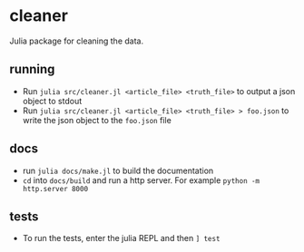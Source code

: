 # cleaner

Julia package for cleaning the data.

## running
- Run `julia src/cleaner.jl <article_file> <truth_file>` to output a json object to stdout
- Run `julia src/cleaner.jl <article_file> <truth_file> > foo.json` to write the json object to the `foo.json` file

## docs
- run `julia docs/make.jl` to build the documentation
- `cd` into `docs/build` and run a http server. For example `python -m http.server 8000`

## tests
- To run the tests, enter the julia REPL and then `] test`
